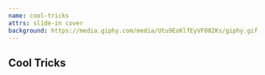 ```yaml
---
name: cool-tricks
attrs: slide-in cover
background: https://media.giphy.com/media/Utu9EoKlfEyVF082Ks/giphy.gif
---
```


<h2 class="white-shadow" fit center uppercase color="black">Cool Tricks</h2>

